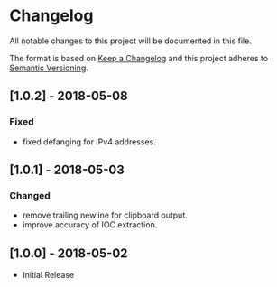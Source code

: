 # Changelog
All notable changes to this project will be documented in this file.

The format is based on [Keep a Changelog](http://keepachangelog.com/en/1.0.0/)
and this project adheres to [Semantic Versioning](http://semver.org/spec/v2.0.0.html).


## [1.0.2] - 2018-05-08
### Fixed
- fixed defanging for IPv4 addresses. 

## [1.0.1] - 2018-05-03
### Changed
- remove trailing newline for clipboard output. 
- improve accuracy of IOC extraction. 

## [1.0.0] - 2018-05-02
- Initial Release
